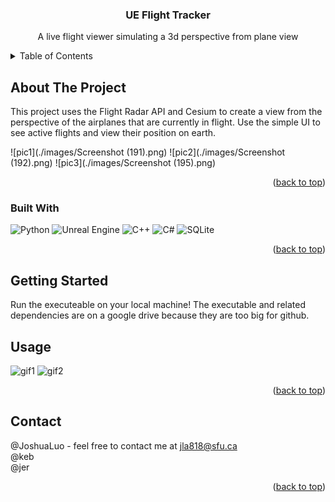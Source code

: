 

<!-- PROJECT LOGO 
<br />
<div align="center">
  <a href="https://github.com/github_username/repo_name">
    <img src="images/logo.png" alt="Logo" width="80" height="80">
  </a>
-->

<h3 align="center">UE Flight Tracker</h3>

  <p align="center">
    A live flight viewer simulating a 3d perspective from plane view
    <br />



<!-- TABLE OF CONTENTS -->
<details>
  <summary>Table of Contents</summary>
  <ol>
    <li>
      <a href="#about-the-project">About The Project</a>
      <ul>
        <li><a href="#built-with">Built With</a></li>
      </ul>
    </li>
    <li>
      <a href="#getting-started">Getting Started</a>
    </li>
    <li><a href="#usage">Usage</a></li>
    <li><a href="#contact">Contact</a></li>
  </ol>
</details>



<!-- ABOUT THE PROJECT -->
## About The Project
This project uses the Flight Radar API and Cesium to create a view from the perspective of the airplanes that are currently in flight. Use the simple UI to see active flights and view their position on earth.

![pic1](./images/Screenshot (191).png)
![pic2](./images/Screenshot (192).png)
![pic3](./images/Screenshot (195).png)

<p align="right">(<a href="#readme-top">back to top</a>)</p>



### Built With

![Python](https://img.shields.io/badge/python-3670A0?style=for-the-badge&logo=python&logoColor=ffdd54)
![Unreal Engine](https://img.shields.io/badge/unrealengine-%23313131.svg?style=for-the-badge&logo=unrealengine&logoColor=white)
![C++](https://img.shields.io/badge/c++-%2300599C.svg?style=for-the-badge&logo=c%2B%2B&logoColor=white)
![C#](https://img.shields.io/badge/c%23-%23239120.svg?style=for-the-badge&logo=c-sharp&logoColor=white)
 ![SQLite](https://img.shields.io/badge/sqlite-%2307405e.svg?style=for-the-badge&logo=sqlite&logoColor=white)

<p align="right">(<a href="#readme-top">back to top</a>)</p>



<!-- GETTING STARTED -->
## Getting Started

Run the executeable on your local machine! The executable and related dependencies are on a google drive because they are too big for github.



<!-- USAGE EXAMPLES -->
## Usage
![gif1](./images/Animation.gif)
![gif2](./images/Animation2.gif)

<p align="right">(<a href="#readme-top">back to top</a>)</p>



<!-- CONTACT -->
## Contact


@JoshuaLuo - feel free to contact me at jla818@sfu.ca\
@keb\
@jer

<p align="right">(<a href="#readme-top">back to top</a>)</p>



